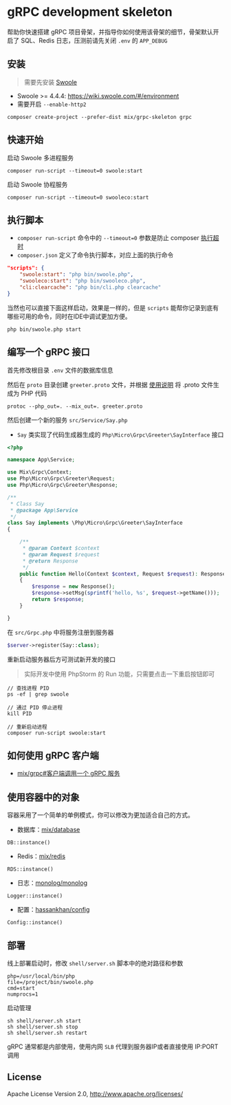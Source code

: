 # gRPC development skeleton

帮助你快速搭建 gRPC 项目骨架，并指导你如何使用该骨架的细节，骨架默认开启了 SQL、Redis 日志，压测前请先关闭 `.env` 的 `APP_DEBUG`

## 安装

> 需要先安装 [Swoole](https://wiki.swoole.com/#/environment)

- Swoole >= 4.4.4: https://wiki.swoole.com/#/environment
- 需要开启 `--enable-http2`

```
composer create-project --prefer-dist mix/grpc-skeleton grpc
```

## 快速开始

启动 Swoole 多进程服务

```
composer run-script --timeout=0 swoole:start
```

启动 Swoole 协程服务

```
composer run-script --timeout=0 swooleco:start
```

## 执行脚本

- `composer run-script` 命令中的 `--timeout=0` 参数是防止 composer [执行超时](https://getcomposer.org/doc/06-config.md#process-timeout)
- `composer.json` 定义了命令执行脚本，对应上面的执行命令

```json
"scripts": {
    "swoole:start": "php bin/swoole.php",
    "swooleco:start": "php bin/swooleco.php",
    "cli:clearcache": "php bin/cli.php clearcache"
}
```

当然也可以直接下面这样启动，效果是一样的，但是 `scripts` 能帮你记录到底有哪些可用的命令，同时在IDE中调试更加方便。

```
php bin/swoole.php start
```

## 编写一个 gRPC 接口

首先修改根目录 `.env` 文件的数据库信息

然后在 `proto` 目录创建 `greeter.proto` 文件，并根据 [使用说明](https://github.com/mix-php/grpc#%E9%80%9A%E8%BF%87-proto-%E7%94%9F%E6%88%90-php-%E4%BB%A3%E7%A0%81) 将 .proto 文件生成为 PHP 代码

```
protoc --php_out=. --mix_out=. greeter.proto
```

然后创建一个新的服务 `src/Service/Say.php`

- `Say` 类实现了代码生成器生成的 `Php\Micro\Grpc\Greeter\SayInterface` 接口

```php
<?php

namespace App\Service;

use Mix\Grpc\Context;
use Php\Micro\Grpc\Greeter\Request;
use Php\Micro\Grpc\Greeter\Response;

/**
 * Class Say
 * @package App\Service
 */
class Say implements \Php\Micro\Grpc\Greeter\SayInterface
{

    /**
     * @param Context $context
     * @param Request $request
     * @return Response
     */
    public function Hello(Context $context, Request $request): Response
    {
        $response = new Response();
        $response->setMsg(sprintf('hello, %s', $request->getName()));
        return $response;
    }

}
```

在 `src/Grpc.php` 中将服务注册到服务器

```php
$server->register(Say::class);
```

重新启动服务器后方可测试新开发的接口

> 实际开发中使用 PhpStorm 的 Run 功能，只需要点击一下重启按钮即可

```
// 查找进程 PID
ps -ef | grep swoole

// 通过 PID 停止进程
kill PID

// 重新启动进程
composer run-script swoole:start
```

## 如何使用 gRPC 客户端

- [mix/grpc#客户端调用一个 gRPC 服务](https://github.com/mix-php/grpc#%E5%AE%A2%E6%88%B7%E7%AB%AF%E8%B0%83%E7%94%A8%E4%B8%80%E4%B8%AA-grpc-%E6%9C%8D%E5%8A%A1)

## 使用容器中的对象

容器采用了一个简单的单例模式，你可以修改为更加适合自己的方式。

- 数据库：[mix/database](https://github.com/mix-php/database#readme)

```
DB::instance()
```

- Redis：[mix/redis](https://github.com/mix-php/redis#readme)

```
RDS::instance()
```

- 日志：[monolog/monolog](https://seldaek.github.io/monolog/doc/01-usage.html)

```
Logger::instance()
```

- 配置：[hassankhan/config](https://github.com/hassankhan/config#getting-values)

```
Config::instance()
```

## 部署

线上部署启动时，修改 `shell/server.sh` 脚本中的绝对路径和参数

```
php=/usr/local/bin/php
file=/project/bin/swoole.php
cmd=start
numprocs=1
```

启动管理

```
sh shell/server.sh start
sh shell/server.sh stop
sh shell/server.sh restart
```

gRPC 通常都是内部使用，使用内网 `SLB` 代理到服务器IP或者直接使用 IP:PORT 调用

## License

Apache License Version 2.0, http://www.apache.org/licenses/
